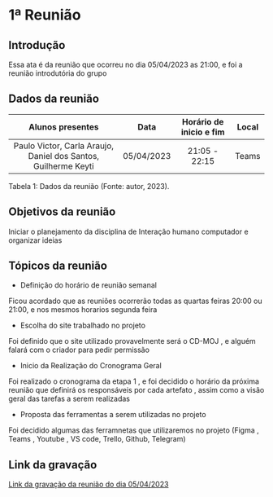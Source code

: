 # 1ª Reunião

## Introdução

Essa ata  é da reunião que ocorreu no dia 05/04/2023 as 21:00, e foi a reunião introdutória do grupo


## Dados da reunião

|                                    Alunos presentes                                     |    Data    | Horário de inicio e fim |      Local       |
| :-------------------------------------------------------------------------------------: | :--------: | :---------------------: | :--------------: |
| Paulo Victor, Carla Araujo, Daniel dos Santos, Guilherme Keyti  | 05/04/2023 |      21:05 - 22:15      |  Teams |

<div style="text-align: start">
<p> Tabela 1: Dados da reunião (Fonte: autor, 2023). </p>
</div>


## Objetivos da reunião

 Iniciar o planejamento da disciplina de Interação humano computador e organizar ideias


## Tópicos da reunião

- Definição do horário de reunião semanal

Ficou acordado que as reuniões ocorrerão todas as quartas feiras 20:00 ou 21:00, e nos mesmos horarios segunda feira

- Escolha do site trabalhado no projeto

Foi definido que o site utilizado provavelmente será o CD-MOJ , e alguém falará com o criador para pedir permissão


- Inicio da Realização do Cronograma Geral

Foi realizado o cronograma da etapa 1 , e foi decidido o horário da próxima reunião que definirá os responsáveis por cada artefato , assim como a visão geral das tarefas a serem realizadas



- Proposta  das ferramentas a serem utilizadas no projeto

Foi decidido algumas das ferramnetas que utilizaremos no projeto (Figma , Teams , Youtube , VS code, Trello, Github, Telegram)


## Link da gravação

[Link da gravação da reunião do dia 05/04/2023](https://youtu.be/ZfnAgMMCcGk)


